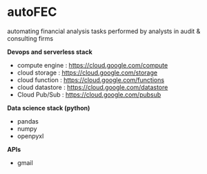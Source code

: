# autoFEC
automating financial analysis tasks performed by analysts in audit &amp; consulting firms

**Devops and serverless stack**
 - compute engine : https://cloud.google.com/compute
 - cloud storage : https://cloud.google.com/storage
 - cloud function : https://cloud.google.com/functions
 - cloud datastore : https://cloud.google.com/datastore
 - Cloud Pub/Sub : https://cloud.google.com/pubsub
 
**Data science stack (python)**
 - pandas
 - numpy
 - openpyxl
 
**APIs**
 - gmail
